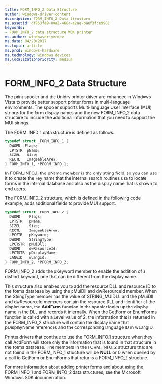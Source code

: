 ```yaml
---
title: FORM_INFO_2 Data Structure
author: windows-driver-content
description: FORM_INFO_2 Data Structure
ms.assetid: df953fe9-00a2-468a-a2ae-ba8f3fce9982
keywords:
- FORM_INFO_2 data structure WDK printer
ms.author: windowsdriverdev
ms.date: 04/20/2017
ms.topic: article
ms.prod: windows-hardware
ms.technology: windows-devices
ms.localizationpriority: medium
---
```


# FORM\_INFO\_2 Data Structure


The print spooler and the Unidrv printer driver are enhanced in Windows Vista to provide better support printer forms in multi-language environments. The spooler supports Multi-language User Interface (MUI) strings for the form display names and the new FORM\_INFO\_2 data structure to include the additional information that you need to support the MUI strings.

The FORM\_INFO\_1 data structure is defined as follows.

```cpp
typedef struct _FORM_INFO_1 { 
  DWORD  Flags; 
  LPTSTR  pName; 
  SIZEL   Size; 
  RECTL   ImageableArea; 
} FORM_INFO_1, *PFORM_INFO_1;
```

In FORM\_INFO\_1, the pName member is the only string field, so you can use it to create the key name that the internal search routines use to locate forms in the internal database and also as the display name that is shown to end users.

The FORM\_INFO\_2 structure, which is defined in the following code example, adds additional fields to provide MUI support.

```cpp
typedef struct _FORM_INFO_2 { 
  DWORD    Flags; 
  LPTSTR   pName; 
  SIZEL    Size; 
  RECTL    ImageableArea;
  LPCSTR   pKeyword;
  DWORD    StringType;
  LPCTSTR  pMuiDll;
  DWORD    dwResourceId;
  LPCTSTR  pDisplayName;
  LANGID   wLangId; 
} FORM_INFO_2, *PFORM_INFO_2;
```

FORM\_INFO\_2 adds the pKeyword member to enable the addition of a distinct keyword, one that can be different from the display name.

This structure also enables you to add the resource DLL and resource ID to the forms database by using the pMuiDll and dwResourceId member. When the StringType member has the value of STRING\_MUIDLL and the pMuiDll and dwResourceId members contain the resource DLL and identifier of the display name, the **AddForm** function in the spooler looks up the display name in the DLL and records it internally. When the GetForm or EnumForms function is called with a Level value of 2, the information that is returned in the FORM\_INFO\_2 structure will contain the display name that pDisplayName references and the corresponding language ID in wLangID.

Printer drivers that continue to use the FORM\_INFO\_1 structure when they call AddForm will store only the information that is found in that structure in the forms database. The members in the FORM\_INFO\_2 structure that are not found in the FORM\_INFO\_1 structure will be **NULL** or 0 when queried by a call to GetForm or EnumForms that returns a FORM\_INFO\_2 structure.

For more information about adding printer forms and about using the FORM\_INFO\_1 and FORM\_INFO\_2 data structures, see the Microsoft Windows SDK documentation.

 

 




